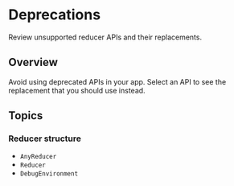 # Deprecations

Review unsupported reducer APIs and their replacements.

## Overview

Avoid using deprecated APIs in your app. Select an API to see the replacement that you should use
instead.

## Topics

### Reducer structure

- ``AnyReducer``
- ``Reducer``
- ``DebugEnvironment``
